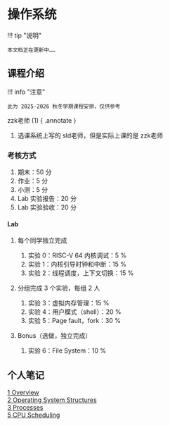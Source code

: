 # 操作系统

!!! tip "说明"

    本文档正在更新中……

## 课程介绍

!!! info "注意"

    此为 2025-2026 秋冬学期课程安排，仅供参考

zzk老师 (1)
{ .annotate }

1. 选课系统上写的 sld老师，但是实际上课的是 zzk老师

### 考核方式

1. 期末：50 分
2. 作业：5 分
3. 小测：5 分
4. Lab 实验报告：20 分
5. Lab 实验验收：20 分

#### Lab

1. 每个同学独立完成

    1. 实验 0：RISC-V 64 内核调试：5 %
    2. 实验 1：内核引导时钟和中断：15 %
    3. 实验 2：线程调度，上下文切换：15 %

2. 分组完成 3 个实验，每组 2 人

    1. 实验 3：虚拟内存管理：15 %
    2. 实验 4：用户模式（shell）：20 %
    3. 实验 5：Page fault，fork：30 %

3. Bonus（选做，独立完成）

    1. 实验 6：File System：10 %

## 个人笔记

[1 Overview](./theory/ch1.md)<br/>
[2 Operating System Structures](./theory/ch2.md)<br/>
[3 Processes](./theory/ch3.md)<br/>
[5 CPU Scheduling](./theory/ch5.md)